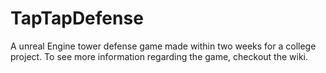 # TapTapDefense
A unreal Engine tower defense game made within two weeks for a college project.
To see more information regarding the game, checkout the wiki.
